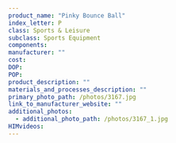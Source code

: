 ```yaml
---
product_name: "Pinky Bounce Ball"
index_letter: P
class: Sports & Leisure
subclass: Sports Equipment
components:
manufacturer: ""
cost: 
DOP: 
POP: 
product_description: ""
materials_and_processes_description: ""
primary_photo_path: /photos/3167.jpg
link_to_manufacturer_website: ""
additional_photos:
  - additional_photo_path: /photos/3167_1.jpg
HIMvideos:
---
```

